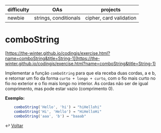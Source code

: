 | difficulty | OAs                   | projects                |
| ---------- | --------------------- | ----------------------- |
| newbie     | strings, conditionals | cipher, card validation |

# comboString

[https://the-winter.github.io/codingjs/exercise.html?name=comboString&title=String-1](https://the-winter.github.io/codingjs/exercise.html?name=comboString&title=String-1)

Implementar a função `comboString` para que ela receba duas cordas, a e b, e
retornar um fio da forma `curto + longo + curto`, com o fio mais curto no
fio no exterior e o fio mais longo no interior. As cordas não
ser de igual comprimento, mas pode estar vazio (comprimento 0).

**Exemplo:**

```js
    comboString('Hello', 'hi') → "hiHellohi"
    comboString('Hi', 'Hello') → "HiHelloHi"
    comboString('aaa', 'b') → "baaab"
```

↩️ [Voltar](../../README.md)
